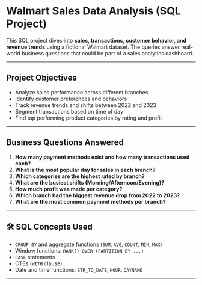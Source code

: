 
#  Walmart Sales Data Analysis (SQL Project)

This SQL project dives into **sales, transactions, customer behavior, and revenue trends** using a fictional Walmart dataset. The queries answer real-world business questions that could be part of a sales analytics dashboard.

---

##  Project Objectives

- Analyze sales performance across different branches 
- Identify customer preferences and behaviors 
- Track revenue trends and shifts between 2022 and 2023 
- Segment transactions based on time of day 
- Find top performing product categories by rating and profit 

---

##  Business Questions Answered

1. **How many payment methods exist and how many transactions used each?**
2. **What is the most popular day for sales in each branch?**
3. **Which categories are the highest rated by branch?**
4. **What are the busiest shifts (Morning/Afternoon/Evening)?**
5. **How much profit was made per category?**
6. **Which branch had the biggest revenue drop from 2022 to 2023?**
7. **What are the most common payment methods per branch?**

---

## 🛠️ SQL Concepts Used

- `GROUP BY` and aggregate functions (`SUM`, `AVG`, `COUNT`, `MIN`, `MAX`)
- Window functions: `RANK() OVER (PARTITION BY ...)`
- `CASE` statements
- CTEs (`WITH` clause)
- Date and time functions: `STR_TO_DATE`, `HOUR`, `DAYNAME`

---

